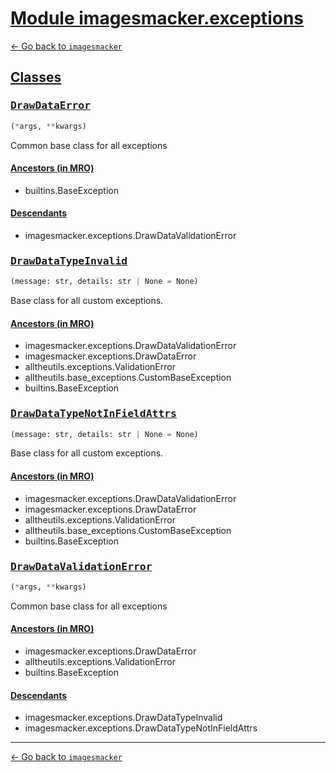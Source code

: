 <h1 id=""><a href="#">Module imagesmacker.exceptions</a></h1>

[← Go back to `imagesmacker`](./index.md)

<h2 id="classes"><a href="#classes">Classes</a></h2>

<h3 id="classes-drawdataerror"><a href="#classes-drawdataerror"><pre>DrawDataError</pre></a></h3>

```python
(*args, **kwargs)
```

Common base class for all exceptions

<h4 id="classes-drawdataerror-ancestors-in-mro"><a href="#classes-drawdataerror-ancestors-in-mro">Ancestors (in MRO)</a></h4>

- builtins.BaseException

<h4 id="classes-drawdataerror-descendants"><a href="#classes-drawdataerror-descendants">Descendants</a></h4>

- imagesmacker.exceptions.DrawDataValidationError

<h3 id="classes-drawdatatypeinvalid"><a href="#classes-drawdatatypeinvalid"><pre>DrawDataTypeInvalid</pre></a></h3>

```python
(message: str, details: str | None = None)
```

Base class for all custom exceptions.

<h4 id="classes-drawdatatypeinvalid-ancestors-in-mro"><a href="#classes-drawdatatypeinvalid-ancestors-in-mro">Ancestors (in MRO)</a></h4>

- imagesmacker.exceptions.DrawDataValidationError
- imagesmacker.exceptions.DrawDataError
- alltheutils.exceptions.ValidationError
- alltheutils.base_exceptions.CustomBaseException
- builtins.BaseException

<h3 id="classes-drawdatatypenotinfieldattrs"><a href="#classes-drawdatatypenotinfieldattrs"><pre>DrawDataTypeNotInFieldAttrs</pre></a></h3>

```python
(message: str, details: str | None = None)
```

Base class for all custom exceptions.

<h4 id="classes-drawdatatypenotinfieldattrs-ancestors-in-mro"><a href="#classes-drawdatatypenotinfieldattrs-ancestors-in-mro">Ancestors (in MRO)</a></h4>

- imagesmacker.exceptions.DrawDataValidationError
- imagesmacker.exceptions.DrawDataError
- alltheutils.exceptions.ValidationError
- alltheutils.base_exceptions.CustomBaseException
- builtins.BaseException

<h3 id="classes-drawdatavalidationerror"><a href="#classes-drawdatavalidationerror"><pre>DrawDataValidationError</pre></a></h3>

```python
(*args, **kwargs)
```

Common base class for all exceptions

<h4 id="classes-drawdatavalidationerror-ancestors-in-mro"><a href="#classes-drawdatavalidationerror-ancestors-in-mro">Ancestors (in MRO)</a></h4>

- imagesmacker.exceptions.DrawDataError
- alltheutils.exceptions.ValidationError
- builtins.BaseException

<h4 id="classes-drawdatavalidationerror-descendants"><a href="#classes-drawdatavalidationerror-descendants">Descendants</a></h4>

- imagesmacker.exceptions.DrawDataTypeInvalid
- imagesmacker.exceptions.DrawDataTypeNotInFieldAttrs

---

[← Go back to `imagesmacker`](./index.md)